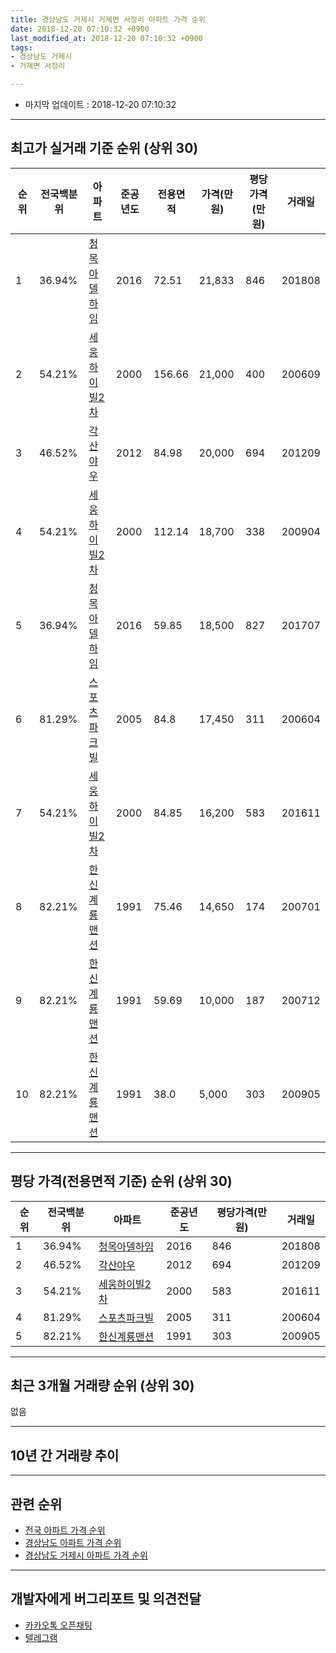 ```yaml
---
title: 경상남도 거제시 거제면 서정리 아파트 가격 순위
date: 2018-12-20 07:10:32 +0900
last_modified_at: 2018-12-20 07:10:32 +0900
tags:
- 경상남도 거제시
- 거제면 서정리

---
```


* 마지막 업데이트 : 2018-12-20 07:10:32

---

## 최고가 실거래 기준 순위 (상위 30)


|순위|전국백분위|아파트|준공년도|전용면적|가격(만원)|평당가격(만원)|거래일|
|---|---|---|---|---|---|---|---|
|1|36.94%|[청목아델하임](https://search.naver.com/search.naver?query=%EA%B2%BD%EC%83%81%EB%82%A8%EB%8F%84+%EA%B1%B0%EC%A0%9C%EC%8B%9C+%EA%B1%B0%EC%A0%9C%EB%A9%B4+%EC%84%9C%EC%A0%95%EB%A6%AC+%EC%B2%AD%EB%AA%A9%EC%95%84%EB%8D%B8%ED%95%98%EC%9E%84)|2016|72.51|21,833|846|201808|
|2|54.21%|[세웅하이빌2차](https://search.naver.com/search.naver?query=%EA%B2%BD%EC%83%81%EB%82%A8%EB%8F%84+%EA%B1%B0%EC%A0%9C%EC%8B%9C+%EA%B1%B0%EC%A0%9C%EB%A9%B4+%EC%84%9C%EC%A0%95%EB%A6%AC+%EC%84%B8%EC%9B%85%ED%95%98%EC%9D%B4%EB%B9%8C2%EC%B0%A8)|2000|156.66|21,000|400|200609|
|3|46.52%|[각산야우](https://search.naver.com/search.naver?query=%EA%B2%BD%EC%83%81%EB%82%A8%EB%8F%84+%EA%B1%B0%EC%A0%9C%EC%8B%9C+%EA%B1%B0%EC%A0%9C%EB%A9%B4+%EC%84%9C%EC%A0%95%EB%A6%AC+%EA%B0%81%EC%82%B0%EC%95%BC%EC%9A%B0)|2012|84.98|20,000|694|201209|
|4|54.21%|[세웅하이빌2차](https://search.naver.com/search.naver?query=%EA%B2%BD%EC%83%81%EB%82%A8%EB%8F%84+%EA%B1%B0%EC%A0%9C%EC%8B%9C+%EA%B1%B0%EC%A0%9C%EB%A9%B4+%EC%84%9C%EC%A0%95%EB%A6%AC+%EC%84%B8%EC%9B%85%ED%95%98%EC%9D%B4%EB%B9%8C2%EC%B0%A8)|2000|112.14|18,700|338|200904|
|5|36.94%|[청목아델하임](https://search.naver.com/search.naver?query=%EA%B2%BD%EC%83%81%EB%82%A8%EB%8F%84+%EA%B1%B0%EC%A0%9C%EC%8B%9C+%EA%B1%B0%EC%A0%9C%EB%A9%B4+%EC%84%9C%EC%A0%95%EB%A6%AC+%EC%B2%AD%EB%AA%A9%EC%95%84%EB%8D%B8%ED%95%98%EC%9E%84)|2016|59.85|18,500|827|201707|
|6|81.29%|[스포츠파크빌](https://search.naver.com/search.naver?query=%EA%B2%BD%EC%83%81%EB%82%A8%EB%8F%84+%EA%B1%B0%EC%A0%9C%EC%8B%9C+%EA%B1%B0%EC%A0%9C%EB%A9%B4+%EC%84%9C%EC%A0%95%EB%A6%AC+%EC%8A%A4%ED%8F%AC%EC%B8%A0%ED%8C%8C%ED%81%AC%EB%B9%8C)|2005|84.8|17,450|311|200604|
|7|54.21%|[세웅하이빌2차](https://search.naver.com/search.naver?query=%EA%B2%BD%EC%83%81%EB%82%A8%EB%8F%84+%EA%B1%B0%EC%A0%9C%EC%8B%9C+%EA%B1%B0%EC%A0%9C%EB%A9%B4+%EC%84%9C%EC%A0%95%EB%A6%AC+%EC%84%B8%EC%9B%85%ED%95%98%EC%9D%B4%EB%B9%8C2%EC%B0%A8)|2000|84.85|16,200|583|201611|
|8|82.21%|[한신계룡맨션](https://search.naver.com/search.naver?query=%EA%B2%BD%EC%83%81%EB%82%A8%EB%8F%84+%EA%B1%B0%EC%A0%9C%EC%8B%9C+%EA%B1%B0%EC%A0%9C%EB%A9%B4+%EC%84%9C%EC%A0%95%EB%A6%AC+%ED%95%9C%EC%8B%A0%EA%B3%84%EB%A3%A1%EB%A7%A8%EC%85%98)|1991|75.46|14,650|174|200701|
|9|82.21%|[한신계룡맨션](https://search.naver.com/search.naver?query=%EA%B2%BD%EC%83%81%EB%82%A8%EB%8F%84+%EA%B1%B0%EC%A0%9C%EC%8B%9C+%EA%B1%B0%EC%A0%9C%EB%A9%B4+%EC%84%9C%EC%A0%95%EB%A6%AC+%ED%95%9C%EC%8B%A0%EA%B3%84%EB%A3%A1%EB%A7%A8%EC%85%98)|1991|59.69|10,000|187|200712|
|10|82.21%|[한신계룡맨션](https://search.naver.com/search.naver?query=%EA%B2%BD%EC%83%81%EB%82%A8%EB%8F%84+%EA%B1%B0%EC%A0%9C%EC%8B%9C+%EA%B1%B0%EC%A0%9C%EB%A9%B4+%EC%84%9C%EC%A0%95%EB%A6%AC+%ED%95%9C%EC%8B%A0%EA%B3%84%EB%A3%A1%EB%A7%A8%EC%85%98)|1991|38.0|5,000|303|200905|


---

## 평당 가격(전용면적 기준) 순위 (상위 30)


|순위|전국백분위|아파트|준공년도|평당가격(만원)|거래일|
|---|---|---|---|---|---|
|1|36.94%|[청목아델하임](https://search.naver.com/search.naver?query=%EA%B2%BD%EC%83%81%EB%82%A8%EB%8F%84+%EA%B1%B0%EC%A0%9C%EC%8B%9C+%EA%B1%B0%EC%A0%9C%EB%A9%B4+%EC%84%9C%EC%A0%95%EB%A6%AC+%EC%B2%AD%EB%AA%A9%EC%95%84%EB%8D%B8%ED%95%98%EC%9E%84)|2016|846|201808|
|2|46.52%|[각산야우](https://search.naver.com/search.naver?query=%EA%B2%BD%EC%83%81%EB%82%A8%EB%8F%84+%EA%B1%B0%EC%A0%9C%EC%8B%9C+%EA%B1%B0%EC%A0%9C%EB%A9%B4+%EC%84%9C%EC%A0%95%EB%A6%AC+%EA%B0%81%EC%82%B0%EC%95%BC%EC%9A%B0)|2012|694|201209|
|3|54.21%|[세웅하이빌2차](https://search.naver.com/search.naver?query=%EA%B2%BD%EC%83%81%EB%82%A8%EB%8F%84+%EA%B1%B0%EC%A0%9C%EC%8B%9C+%EA%B1%B0%EC%A0%9C%EB%A9%B4+%EC%84%9C%EC%A0%95%EB%A6%AC+%EC%84%B8%EC%9B%85%ED%95%98%EC%9D%B4%EB%B9%8C2%EC%B0%A8)|2000|583|201611|
|4|81.29%|[스포츠파크빌](https://search.naver.com/search.naver?query=%EA%B2%BD%EC%83%81%EB%82%A8%EB%8F%84+%EA%B1%B0%EC%A0%9C%EC%8B%9C+%EA%B1%B0%EC%A0%9C%EB%A9%B4+%EC%84%9C%EC%A0%95%EB%A6%AC+%EC%8A%A4%ED%8F%AC%EC%B8%A0%ED%8C%8C%ED%81%AC%EB%B9%8C)|2005|311|200604|
|5|82.21%|[한신계룡맨션](https://search.naver.com/search.naver?query=%EA%B2%BD%EC%83%81%EB%82%A8%EB%8F%84+%EA%B1%B0%EC%A0%9C%EC%8B%9C+%EA%B1%B0%EC%A0%9C%EB%A9%B4+%EC%84%9C%EC%A0%95%EB%A6%AC+%ED%95%9C%EC%8B%A0%EA%B3%84%EB%A3%A1%EB%A7%A8%EC%85%98)|1991|303|200905|


---

## 최근 3개월 거래량 순위 (상위 30)

없음

---

## 10년 간 거래량 추이


<div style="width:100%;">
    <canvas id="deal_progress" height="250"></canvas>
</div>

<script>
new Chart(document.getElementById("deal_progress"), {
    type: 'line',
    data: {
        labels: ['200812','200901','200902','200903','200904','200905','200906','200907','200908','200909','200910','200911','200912','201001','201002','201003','201004','201005','201006','201007','201008','201009','201010','201011','201012','201101','201102','201103','201104','201105','201106','201107','201108','201109','201110','201111','201112','201201','201202','201203','201204','201205','201206','201207','201208','201209','201210','201211','201212','201301','201302','201303','201304','201305','201306','201307','201308','201309','201310','201311','201312','201401','201402','201403','201404','201405','201406','201407','201408','201409','201410','201411','201412','201501','201502','201503','201504','201505','201506','201507','201508','201509','201510','201511','201512','201601','201602','201603','201604','201605','201606','201607','201608','201609','201610','201611','201612','201701','201702','201703','201704','201705','201706','201707','201708','201709','201710','201711','201712','201801','201802','201803','201804','201805','201806','201807','201808','201809','201810','201811','201812'],
        datasets: [{
            label: '실거래 수',
            pointRadius: 1,
            data: [0, 1, 1, 0, 1, 1, 0, 2, 0, 0, 0, 0, 0, 0, 0, 0, 1, 0, 1, 0, 1, 0, 0, 0, 0, 0, 1, 2, 0, 0, 0, 2, 1, 0, 1, 1, 0, 1, 0, 0, 0, 1, 0, 1, 0, 2, 1, 0, 0, 2, 1, 0, 0, 0, 0, 0, 1, 0, 0, 2, 1, 2, 0, 3, 1, 0, 1, 0, 0, 1, 0, 1, 0, 1, 0, 1, 0, 1, 1, 0, 0, 0, 0, 0, 0, 0, 2, 2, 0, 0, 0, 0, 0, 1, 1, 2, 2, 0, 0, 1, 0, 0, 0, 2, 2, 0, 0, 1, 0, 0, 0, 0, 1, 0, 0, 1, 1, 0, 0, 0, 0],
            borderColor: "rgba(255, 201, 14, 1)",
            backgroundColor: "rgba(255, 201, 14, 0.5)",
            fill: true,
        }]
    },
    options: {
        responsive: true,
        title: {
            display: true,
            text: '10년간 거래량 추이'
        },
        tooltips: {
            mode: 'index',
            intersect: false,
        },
        hover: {
            mode: 'nearest',
            intersect: true
        },
        scales: {
            xAxes: [{
                display: true,
                scaleLabel: {
                    display: true,
                    labelString: '년/월'
                }
            }],
            yAxes: [{
                display: true,
                ticks: {
                    suggestedMin: 0,
                },
                scaleLabel: {
                    display: true,
                    labelString: '실거래 수'
                }
            }]
        }
    }
});

</script>


---

## 관련 순위

- [전국 아파트 가격 순위](https://inasie.github.io/apt-ranking/전국)
- [경상남도 아파트 가격 순위](https://inasie.github.io/apt-ranking/경상남도)
- [경상남도 거제시 아파트 가격 순위](https://inasie.github.io/apt-ranking/경상남도-거제시)


---

## 개발자에게 버그리포트 및 의견전달

- [카카오톡 오픈채팅](https://open.kakao.com/o/gLJUAP4)
- [텔레그램](https://t.me/inasie)

